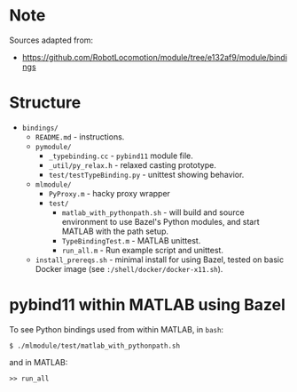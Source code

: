 # Note

Sources adapted from:

* https://github.com/RobotLocomotion/module/tree/e132af9/module/bindings

# Structure

* `bindings/`
    * `README.md` - instructions.
    * `pymodule/`
        * `_typebinding.cc` - `pybind11` module file.
        * `_util/py_relax.h` - relaxed casting prototype.
        * `test/testTypeBinding.py` - unittest showing behavior.
    * `mlmodule/`
        * `PyProxy.m` - hacky proxy wrapper
        * `test/`
            * `matlab_with_pythonpath.sh` - will build and source environment to use Bazel's Python modules, and start MATLAB with the path setup.
            * `TypeBindingTest.m` - MATLAB unittest.
            * `run_all.m` - Run example script and unittest.
    * `install_prereqs.sh` - minimal install for using Bazel, tested on basic Docker image (see `:/shell/docker/docker-x11.sh`).

# pybind11 within MATLAB using Bazel

To see Python bindings used from within MATLAB, in `bash`:

    $ ./mlmodule/test/matlab_with_pythonpath.sh

and in MATLAB:
    
    >> run_all
